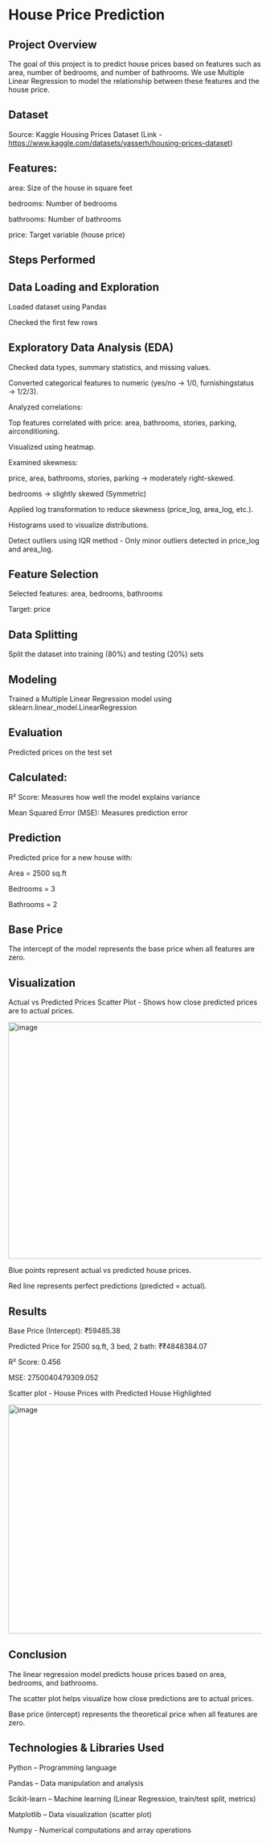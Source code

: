 # House Price Prediction

## Project Overview

The goal of this project is to predict house prices based on features such as area, number of bedrooms, and number of bathrooms. We use Multiple Linear Regression to model the relationship between these features and the house price.

## Dataset

Source: Kaggle Housing Prices Dataset (Link - https://www.kaggle.com/datasets/yasserh/housing-prices-dataset)

## Features:

area: Size of the house in square feet

bedrooms: Number of bedrooms

bathrooms: Number of bathrooms

price: Target variable (house price)

## Steps Performed

## Data Loading and Exploration

Loaded dataset using Pandas

Checked the first few rows

## Exploratory Data Analysis (EDA)

Checked data types, summary statistics, and missing values.

Converted categorical features to numeric (yes/no → 1/0, furnishingstatus → 1/2/3).

Analyzed correlations:

Top features correlated with price: area, bathrooms, stories, parking, airconditioning.

Visualized using heatmap.

Examined skewness:

price, area, bathrooms, stories, parking → moderately right-skewed.

bedrooms → slightly skewed (Symmetric)

Applied log transformation to reduce skewness (price_log, area_log, etc.).

Histograms used to visualize distributions.

Detect outliers using IQR method - Only minor outliers detected in price_log and area_log.

## Feature Selection

Selected features: area, bedrooms, bathrooms

Target: price

## Data Splitting

Split the dataset into training (80%) and testing (20%) sets

## Modeling

Trained a Multiple Linear Regression model using sklearn.linear_model.LinearRegression

## Evaluation

Predicted prices on the test set

## Calculated:

R² Score: Measures how well the model explains variance

Mean Squared Error (MSE): Measures prediction error

## Prediction

Predicted price for a new house with:

Area = 2500 sq.ft

Bedrooms = 3

Bathrooms = 2

## Base Price

The intercept of the model represents the base price when all features are zero.

## Visualization

Actual vs Predicted Prices Scatter Plot - Shows how close predicted prices are to actual prices.

<img width="536" height="470" alt="image" src="https://github.com/user-attachments/assets/700ea4a0-1afd-46ff-9370-499953a46f43" />

Blue points represent actual vs predicted house prices.

Red line represents perfect predictions (predicted = actual).

## Results

Base Price (Intercept):  ₹59485.38

Predicted Price for 2500 sq.ft, 3 bed, 2 bath: ₹₹4848384.07

R² Score: 0.456

MSE: 2750040479309.052

Scatter plot - House Prices with Predicted House Highlighted

<img width="567" height="455" alt="image" src="https://github.com/user-attachments/assets/0cbe4f5d-b276-4153-901f-d30b20d23ea5" />

## Conclusion

The linear regression model predicts house prices based on area, bedrooms, and bathrooms.

The scatter plot helps visualize how close predictions are to actual prices.

Base price (intercept) represents the theoretical price when all features are zero.

## Technologies & Libraries Used

Python – Programming language

Pandas – Data manipulation and analysis

Scikit-learn – Machine learning (Linear Regression, train/test split, metrics)

Matplotlib – Data visualization (scatter plot)

Numpy - Numerical computations and array operations
